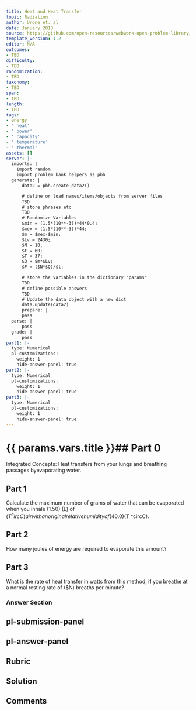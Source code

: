 ```yaml
---
title: Heat and Heat Transfer
topic: Radiation
author: Urone et. al
date: January 2018
source: https://github.com/open-resources/webwork-open-problem-library/tree/master/Contrib/BrockPhysics/College_Physics_Urone/14.Heat_and_Heat_Transfer/14-07.Radiation/NU_U17_14_07_019.pg
template_version: 1.2
editor: N/A
outcomes:
- TBD
difficulty:
- TBD
randomization:
- TBD
taxonomy:
- TBD
span:
- TBD
length:
- TBD
tags:
- energy
- ' heat'
- ' power'
- ' capacity'
- ' temperature'
- ' thermal'
assets: []
server: |-
  imports: |
    import random
    import problem_bank_helpers as pbh
  generate: |
      data2 = pbh.create_data2()

      # define or load names/items/objects from server files
      TBD
      # store phrases etc
      TBD
      # Randomize Variables
      $min = (1.5*(10**-3))*44*0.4;
      $mex = (1.5*(10**-3))*44;
      $m = $mex-$min;
      $Lv = 2430;
      $N = 10;
      $t = 60;
      $T = 37;
      $Q = $m*$Lv;
      $P = ($N*$Q)/$t;

      # store the variables in the dictionary "params"
      TBD
      # define possible answers
      TBD
      # Update the data object with a new dict
      data.update(data2)
      prepare: |
      pass
  parse: |
      pass
  grade: |
      pass
part1: |-
  type: Numerical
  pl-customizations:
    weight: 1
    hide-answer-panel: true
part2: |-
  type: Numerical
  pl-customizations:
    weight: 1
    hide-answer-panel: true
part3: |-
  type: Numerical
  pl-customizations:
    weight: 1
    hide-answer-panel: true
---
```


# {{ params.vars.title }}## Part 0 
Integrated Concepts: Heat transfers from your lungs and breathing passages byevaporating water. 
## Part 1 
Calculate the maximum number of grams of water that can be evaporated when you inhale (1.50) (L) of ($T ^circC) air with an original relative humidity of (40.0)(%). Assume that body temperature is also ($T ^circC). 
## Part 2 
How many joules of energy are required to evaporate this amount? 
## Part 3 
What is the rate of heat transfer in watts from this method, if you breathe at a normal resting rate of ($N) breaths per minute? 


### Answer Section 


## pl-submission-panel 


## pl-answer-panel 


## Rubric 


## Solution 


## Comments 


